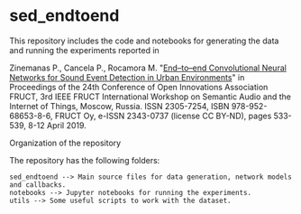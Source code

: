 # sed_endtoend

This repository includes the code and notebooks for generating the data and running the experiments reported in

Zinemanas P., Cancela P., Rocamora M. "[End–to–end Convolutional Neural Networks for Sound Event Detection in Urban Environments](https://www.fruct.org/publications/fruct24/files/Zin.pdf)"
in Proceedings of the 24th Conference of Open Innovations Association FRUCT, 3rd IEEE FRUCT International Workshop on Semantic Audio and the Internet of Things, Moscow, Russia. ISSN 2305-7254, ISBN 978-952-68653-8-6, FRUCT Oy, e-ISSN 2343-0737 (license CC BY-ND), pages 533-539, 8-12 April 2019.

Organization of the repository

The repository has the following folders:

    sed_endtoend --> Main source files for data generation, network models and callbacks.
    notebooks --> Jupyter notebooks for running the experiments.
    utils --> Some useful scripts to work with the dataset.
